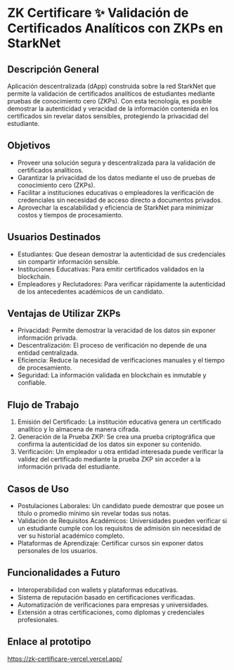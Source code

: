 # ZK Certificare ✨ Validación de Certificados Analíticos con ZKPs en StarkNet

## Descripción General
Aplicación descentralizada (dApp) construida sobre la red StarkNet que permite la validación de certificados analíticos de estudiantes mediante pruebas de conocimiento cero (ZKPs). Con esta tecnología, es posible demostrar la autenticidad y veracidad de la información contenida en los certificados sin revelar datos sensibles, protegiendo la privacidad del estudiante.

## Objetivos
- Proveer una solución segura y descentralizada para la validación de certificados analíticos.
- Garantizar la privacidad de los datos mediante el uso de pruebas de conocimiento cero (ZKPs).
- Facilitar a instituciones educativas o empleadores la verificación de credenciales sin necesidad de acceso directo a documentos privados.
- Aprovechar la escalabilidad y eficiencia de StarkNet para minimizar costos y tiempos de procesamiento.

## Usuarios Destinados
- Estudiantes: Que desean demostrar la autenticidad de sus credenciales sin compartir información sensible.
- Instituciones Educativas: Para emitir certificados validados en la blockchain.
- Empleadores y Reclutadores: Para verificar rápidamente la autenticidad de los antecedentes académicos de un candidato.

## Ventajas de Utilizar ZKPs
- Privacidad: Permite demostrar la veracidad de los datos sin exponer información privada.
- Descentralización: El proceso de verificación no depende de una entidad centralizada.
- Eficiencia: Reduce la necesidad de verificaciones manuales y el tiempo de procesamiento.
- Seguridad: La información validada en blockchain es inmutable y confiable.

## Flujo de Trabajo
1. Emisión del Certificado: La institución educativa genera un certificado analítico y lo almacena de manera cifrada.
2. Generación de la Prueba ZKP: Se crea una prueba criptográfica que confirma la autenticidad de los datos sin exponer su contenido.
3. Verificación: Un empleador u otra entidad interesada puede verificar la validez del certificado mediante la prueba ZKP sin acceder a la información privada del estudiante.

## Casos de Uso
- Postulaciones Laborales: Un candidato puede demostrar que posee un título o promedio mínimo sin revelar todas sus notas.
- Validación de Requisitos Académicos: Universidades pueden verificar si un estudiante cumple con los requisitos de admisión sin necesidad de ver su historial académico completo.
- Plataformas de Aprendizaje: Certificar cursos sin exponer datos personales de los usuarios.

## Funcionalidades a Futuro
- Interoperabilidad con wallets y plataformas educativas.
- Sistema de reputación basado en certificaciones verificadas.
- Automatización de verificaciones para empresas y universidades.
- Extensión a otras certificaciones, como diplomas y credenciales profesionales.

## Enlace al prototipo
https://zk-certificare-vercel.vercel.app/
